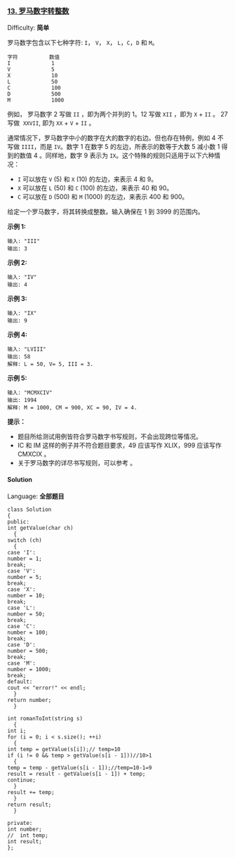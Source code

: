 ### [13\. 罗马数字转整数](https://leetcode-cn.com/problems/roman-to-integer/)

Difficulty: **简单**


罗马数字包含以下七种字符: `I`， `V`， `X`， `L`，`C`，`D` 和 `M`。

```
字符          数值
I             1
V             5
X             10
L             50
C             100
D             500
M             1000
```

例如， 罗马数字 2 写做 `II` ，即为两个并列的 1。12 写做 `XII` ，即为 `X` + `II` 。 27 写做  `XXVII`, 即为 `XX` + `V` + `II` 。

通常情况下，罗马数字中小的数字在大的数字的右边。但也存在特例，例如 4 不写做 `IIII`，而是 `IV`。数字 1 在数字 5 的左边，所表示的数等于大数 5 减小数 1 得到的数值 4 。同样地，数字 9 表示为 `IX`。这个特殊的规则只适用于以下六种情况：

*   `I` 可以放在 `V` (5) 和 `X` (10) 的左边，来表示 4 和 9。
*   `X` 可以放在 `L` (50) 和 `C` (100) 的左边，来表示 40 和 90。 
*   `C` 可以放在 `D` (500) 和 `M` (1000) 的左边，来表示 400 和 900。

给定一个罗马数字，将其转换成整数。输入确保在 1 到 3999 的范围内。

**示例 1:**

```
输入: "III"
输出: 3
```

**示例 2:**

```
输入: "IV"
输出: 4
```

**示例 3:**

```
输入: "IX"
输出: 9
```

**示例 4:**

```
输入: "LVIII"
输出: 58
解释: L = 50, V= 5, III = 3.
```

**示例 5:**

```
输入: "MCMXCIV"
输出: 1994
解释: M = 1000, CM = 900, XC = 90, IV = 4.
```

**提示：**

*   题目所给测试用例皆符合罗马数字书写规则，不会出现跨位等情况。
*   IC 和 IM 这样的例子并不符合题目要求，49 应该写作 XLIX，999 应该写作 CMXCIX 。
*   关于罗马数字的详尽书写规则，可以参考 。


#### Solution

Language: **全部题目**

```全部题目
class Solution
{
public:
int getValue(char ch)
  {
switch (ch)
  {
case 'I':
number = 1;
break;
case 'V':
number = 5;
break;
case 'X':
number = 10;
break;
case 'L':
number = 50;
break;
case 'C':
number = 100;
break;
case 'D':
number = 500;
break;
case 'M':
number = 1000;
break;
default:
cout << "error!" << endl;
  }
return number;
  }
​
int romanToInt(string s)
  {
int i;
for (i = 0; i < s.size(); ++i)
  {
int temp = getValue(s[i]);// temp=10
if (i != 0 && temp > getValue(s[i - 1]))//10>1
  {
temp = temp - getValue(s[i - 1]);//temp=10-1=9
result = result - getValue(s[i - 1]) + temp;
continue;
  }
result += temp;
  }
return result;
  }
​
private:
int number;
//  int temp;
int result;
};
```